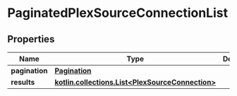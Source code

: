 
# PaginatedPlexSourceConnectionList

## Properties
Name | Type | Description | Notes
------------ | ------------- | ------------- | -------------
**pagination** | [**Pagination**](Pagination.md) |  | 
**results** | [**kotlin.collections.List&lt;PlexSourceConnection&gt;**](PlexSourceConnection.md) |  | 



